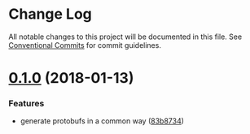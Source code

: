 # Change Log

All notable changes to this project will be documented in this file.
See [Conventional Commits](https://conventionalcommits.org) for commit guidelines.

<a name="0.1.0"></a>
# [0.1.0](https://github.com/aperturerobotics/objectsig-js/compare/v0.0.0...v0.1.0) (2018-01-13)


### Features

* generate protobufs in a common way ([83b8734](https://github.com/aperturerobotics/objectsig-js/commit/83b8734))
